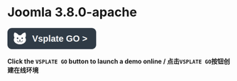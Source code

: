 # Joomla 3.8.0-apache

<a href="https://www.vsplate.com/?docker-compose=https://github.com/vsplate/dcenvs/joomla/3.8.0-apache"><img alt="VSPLATE GO" src="https://raw.githubusercontent.com/vsplate/images/master/vsgo_btn.png" width="200px"></a>

**Click the `VSPLATE GO` button to launch a demo online / 点击`VSPLATE GO`按钮创建在线环境**